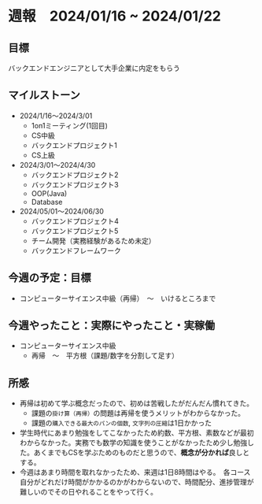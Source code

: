 # 週報　2024/01/16 ~ 2024/01/22

## 目標
バックエンドエンジニアとして大手企業に内定をもらう

## マイルストーン
- 2024/1/16〜2024/3/01
    - 1on1ミーティング(1回目)
    - CS中級
    - バックエンドプロジェクト1
    - CS上級
- 2024/3/01〜2024/4/30
   - バックエンドプロジェクト2
   - バックエンドプロジェクト3
   - OOP(Java)
   - Database
- 2024/05/01〜2024/06/30
    - バックエンドプロジェクト4
    - バックエンドプロジェクト5
    - チーム開発（実務経験があるため未定）
    - バックエンドフレームワーク

## 今週の予定：目標
- コンピューターサイエンス中級（再帰）　〜　いけるところまで

## 今週やったこと：実際にやったこと・実稼働
- コンピューターサイエンス中級
    - 再帰　〜　平方根（課題/数字を分割して足す）


## 所感
- 再帰は初めて学ぶ概念だったので、初めは苦戦したがだんだん慣れてきた。
  - 課題の`掛け算（再帰）`の問題は再帰を使うメリットがわからなかった。
  - 課題の`購入できる最大のパンの個数`, `文字列の圧縮`は1日かかった
- 学生時代にあまり勉強をしてこなかったため約数、平方根、素数などが最初わからなかった。実務でも数学の知識を使うことがなかったため少し勉強した。あくまでもCSを学ぶためのものだと思うので、**概念が分かれば**良しとする。
- 今週はあまり時間を取れなかったため、来週は1日8時間はやる。　各コース自分がどれだけ時間がかかるのかがわからないので、時間配分、進捗管理が難しいのでその日やれることをやって行く。

    
